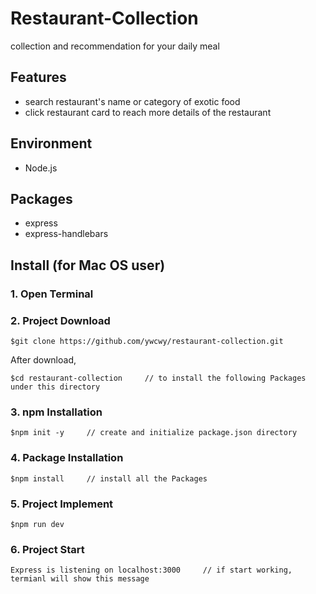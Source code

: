 # Restaurant-Collection
collection and recommendation for your daily meal



## Features
* search restaurant's name or category of exotic food
* click restaurant card to reach more details of the restaurant

## Environment
* Node.js

## Packages
* express
* express-handlebars

## Install (for Mac OS user)
### 1. Open Terminal

### 2. Project Download
```
$git clone https://github.com/ywcwy/restaurant-collection.git
```
After download, 
```
$cd restaurant-collection     // to install the following Packages under this directory
```
### 3. npm Installation
```
$npm init -y     // create and initialize package.json directory
```
### 4. Package Installation
```
$npm install     // install all the Packages
```

### 5. Project Implement
```
$npm run dev   
```
### 6. Project Start 
```
Express is listening on localhost:3000     // if start working, termianl will show this message
```

